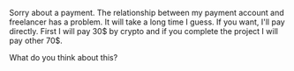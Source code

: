Sorry about a payment.
The relationship between my payment account and freelancer has a problem.
It will take a long time I guess.
If you want, I'll pay directly. First I will pay 30$ by crypto and if you complete the project I will pay other 70$.

What do you think about this?